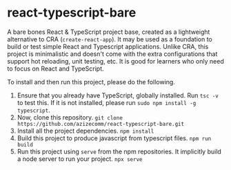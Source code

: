 # react-typescript-bare
A bare bones React &amp; TypeScript project base, created as a lightweight alternative to CRA (`create-react-app`). It may be used as a foundation to build or test simple React and Typescript applications. Unlike CRA, this project is minimalistic and doesn't come with the extra configurations that support hot reloading, unit testing, etc. It is good for learners who only need to focus on React and TypeScript.

To install and then run this project, please do the following.

1. Ensure that you already have TypeScript, globally installed. Run `tsc -v` to test this. If it is not installed, please run `sudo npm install -g typescript`.
2. Now, clone this repository. `git clone https://github.com/azizecomm/react-typescript-bare.git`
3. Install all the project dependencies. `npm install`
4. Build this project to produce javascript from typescript files. `npm run build`
5. Run this project using `serve` from the npm repositories. It implicitly build a node server to run your project. `npx serve`
